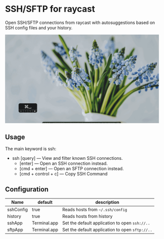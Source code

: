 # SSH/SFTP for raycast

Open SSH/SFTP connections from raycast with autosuggestions based on SSH config files and your history.


![image](https://github.com/marlkiller/ssh/blob/main/doc/sample.gif?raw=true)


## Usage
The main keyword is ssh:
- ssh [query] — View and filter known SSH connections.
  - [enter] — Open an SSH connection instead.
  - [cmd + enter] — Open an SFTP connection instead.
  - [cmd + control + c] — Copy SSH Command


## Configuration

|  Name      | default      | description  |
|  ----      | ----         | ----         |
| sshConfig  | true         |Reads hosts from `~/.ssh/config`|
| history    | true         |Reads hosts from history|
| sshApp     | Terminal.app |Set the default application to open `ssh://..`|
| sftpApp    | Terminal.app |Set the default application to open `sftp://..`|
